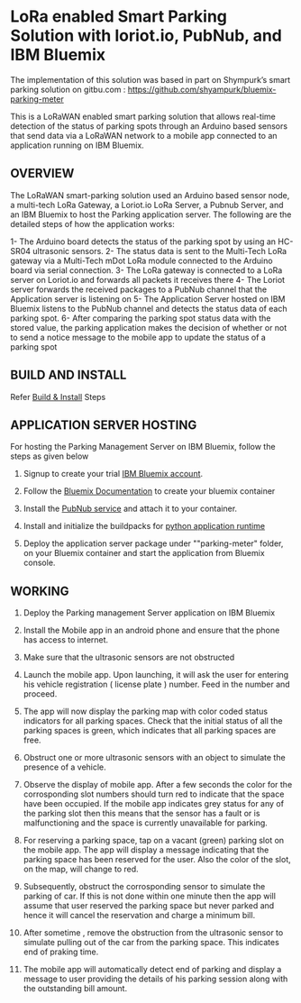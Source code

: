 # LoRa enabled Smart Parking Solution with loriot.io, PubNub, and IBM Bluemix

The implementation of this solution was based in part on Shympurk’s smart parking solution on gitbu.com : https://github.com/shyampurk/bluemix-parking-meter

This is a LoRaWAN enabled smart parking solution that allows real-time detection of the status of parking spots through an Arduino based sensors that send data via a LoRaWAN network to a mobile app connected to an application running on IBM Bluemix.


## OVERVIEW

The LoRaWAN smart-parking solution used an Arduino based sensor node, a multi-tech LoRa Gateway, a Loriot.io LoRa Server, a Pubnub Server, and an IBM Bluemix to host the Parking application server. The following are the detailed steps of how the application works:

1-	The Arduino board detects the status of the parking spot by using an HC-SR04 ultrasonic sensors. 
2-	The status data is sent to the Multi-Tech LoRa gateway via a Multi-Tech mDot LoRa module connected to the Arduino board via serial connection.
3-	The LoRa gateway is connected to a LoRa server on Loriot.io and forwards all packets it receives there
4-	The Loriot server forwards the received packages to a PubNub channel that the Application server is listening on
5-	The Application Server hosted on IBM Bluemix listens to the PubNub channel and detects the status data of each parking spot.
6-	After comparing the parking spot status data with the stored value, the parking application makes the decision of whether or not to send a notice message to the mobile app to update the status of a parking spot


## BUILD AND INSTALL

Refer [Build & Install](BUILD.md) Steps

## APPLICATION SERVER HOSTING

For hosting the Parking Management Server on IBM Bluemix, follow the steps as given below


1. Signup to create your trial [IBM Bluemix account](https://developer.ibm.com/bluemix/#gettingstarted).
 
3. Follow the [Bluemix Documentation](https://www.ng.bluemix.net/docs/) to create your bluemix container 

4. Install the [PubNub service](https://www.pubnub.com/blog/2015-09-09-getting-started-pubnub-ibm-bluemix/) and attach it to your container.
 
5. Install and initialize the buildpacks for [python application runtime](https://www.ng.bluemix.net/docs/starters/python/index.html) 

6. Deploy the application server package under ""parking-meter" folder, on your Bluemix container and start the application from Bluemix console.



## WORKING

1) Deploy the Parking management Server application on IBM Bluemix

2) Install the Mobile app in an android phone and ensure that the phone has access to internet.

3) Make sure that the ultrasonic sensors are not obstructed 

4) Launch the mobile app. Upon launching, it will ask the user for entering his vehicle registration ( license plate ) number. Feed in the number and proceed. 

5) The app will now display the parking map with color coded status indicators for all parking spaces. Check that the initial status of all the parking spaces is green, which indicates that all parking spaces are free.

6) Obstruct one or more ultrasonic sensors with an object to simulate the presence of a vehicle. 

7) Observe the display of mobile app. After a few seconds the color for the corrosponding slot numbers should turn red to indicate that the space have been occupied. If the mobile app indicates grey status for any of the parking slot then this means that the sensor has a fault or is malfunctioning and the space is currently unavailable for parking. 

8) For reserving a parking space, tap on a vacant (green) parking slot on the mobile app. The app will display a message indicating that the parking space has been reserved for the user. Also the color of the slot, on the map, will change to red.

9) Subsequently, obstruct the corrosponding sensor to simulate the parking of car. If this is not done within one minute then the app will assume that user reserved the parking space but never parked and hence it will cancel the reservation and charge a minimum bill. 

10) After sometime , remove the obstruction from the ultrasonic sensor to simulate pulling out of the car from the parking space. This indicates end of praking time.

11) The mobile app will automatically detect end of parking and display a message to user providing the details of his parking session along with the outstanding bill amount.



